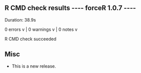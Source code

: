 ## R CMD check results ---- forceR 1.0.7 ----
Duration: 38.9s

0 errors v | 0 warnings v | 0 notes v

R CMD check succeeded

## Misc
* This is a new release.

